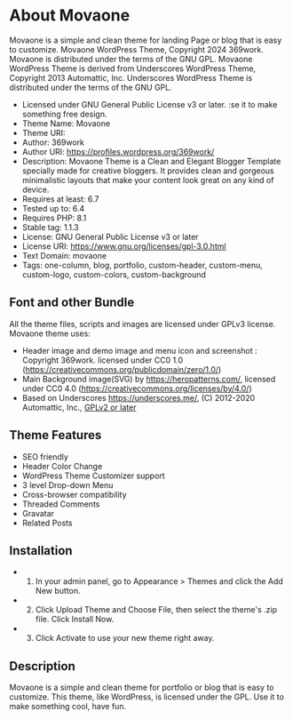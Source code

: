 # About Movaone
Movaone is a simple and clean theme for landing Page or blog that is easy to customize.
Movaone WordPress Theme, Copyright 2024 369work.
Movaone is distributed under the terms of the GNU GPL.
Movaone WordPress Theme is derived from Underscores WordPress Theme, Copyright 2013 Automattic, Inc.
Underscores WordPress Theme is distributed under the terms of the GNU GPL.

* Licensed under GNU General Public License v3 or later. :se it to make something free design.
* Theme Name: Movaone
* Theme URI:
* Author: 369work
* Author URI: https://profiles.wordpress.org/369work/
* Description: Movaone Theme is a Clean and Elegant Blogger Template specially made for creative bloggers. It provides clean and gorgeous minimalistic layouts that make your content look great on any kind of device.
* Requires at least: 6.7
* Tested up to: 6.4
* Requires PHP: 8.1
* Stable tag: 1.1.3
* License: GNU General Public License v3 or later
* License URI: https://www.gnu.org/licenses/gpl-3.0.html
* Text Domain: movaone
* Tags: one-column, blog, portfolio, custom-header, custom-menu, custom-logo, custom-colors, custom-background


## Font and other Bundle
All the theme files, scripts and images are licensed under GPLv3 license.
Movaone theme uses:
* Header image and demo image and menu icon and screenshot : Copyright 369work. licensed under CC0 1.0 (https://creativecommons.org/publicdomain/zero/1.0/)
* Main Background image(SVG) by https://heropatterns.com/, licensed under CC0 4.0 (https://creativecommons.org/licenses/by/4.0/)
* Based on Underscores https://underscores.me/, (C) 2012-2020 Automattic, Inc., [GPLv2 or later](https://www.gnu.org/licenses/gpl-2.0.html)



## Theme Features
* SEO friendly
* Header Color Change
* WordPress Theme Customizer support
* 3 level Drop-down Menu
* Cross-browser compatibility
* Threaded Comments
* Gravatar
* Related Posts


## Installation
* 1. In your admin panel, go to Appearance > Themes and click the Add New button.
* 2. Click Upload Theme and Choose File, then select the theme's .zip file. Click Install Now.
* 3. Click Activate to use your new theme right away.


## Description
Movaone is a simple and clean theme for portfolio or blog that is easy to customize.
This theme, like WordPress, is licensed under the GPL.
Use it to make something cool, have fun.